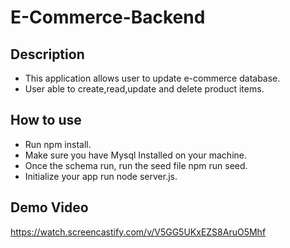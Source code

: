 # E-Commerce-Backend

## Description

- This application allows user to update e-commerce database.
- User able to create,read,update and delete product items.

## How to use

- Run npm install.
- Make sure you have Mysql Installed on your machine.
- Once the schema run, run the seed file npm run seed.
- Initialize your app run node server.js.

## Demo Video

https://watch.screencastify.com/v/V5GG5UKxEZS8AruO5Mhf
